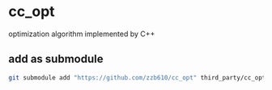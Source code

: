 # cc_opt

optimization algorithm implemented by C++

## add as submodule

```bash
git submodule add "https://github.com/zzb610/cc_opt" third_party/cc_opt
```
